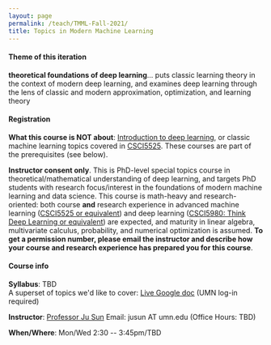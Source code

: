 ```yaml
---
layout: page
permalink: /teach/TMML-Fall-2021/
title: Topics in Modern Machine Learning
---
```


#### Theme of this iteration

 **theoretical foundations of deep learning**... puts classic learning theory in the context of modern deep learning, and examines deep learning through the lens of classic and modern approximation, optimization, and  learning theory

#### Registration  

**What this course is NOT about**: [Introduction to deep learning](https://sunju.org/teach/DL-Fall-2020/), or classic machine learning topics covered in [CSCI5525](https://sunju.org/teach/ML-Spring-2021/).  These courses are part of the prerequisites (see below).

**Instructor consent only**. This is PhD-level special topics course in theoretical/mathematical understanding of deep learning, and targets PhD students with research focus/interest in the foundations of modern machine learning and data science. This course is math-heavy and research-oriented: both course **and** research experience in advanced machine learning ([CSCI5525 or equivalent](https://sunju.org/teach/ML-Spring-2021/)) and deep learning ([CSCI5980: Think Deep Learning or equivalent](https://sunju.org/teach/ML-Spring-2021/)) are expected, and maturity in linear algebra, multivariate calculus, probability, and numerical optimization is assumed. **To get a permission number, please email the instructor and describe how your course and research experience has prepared you for this course**.

#### Course info

**Syllabus**: TBD  
A superset of topics we'd like to cover: [Live Google doc](https://docs.google.com/document/d/1s1uTa1p-V6FaCxQVLAqKJmJ3yZ8-Cqcb20JZSbN96DI/edit?usp=sharing) (UMN log-in required)

**Instructor**:  [Professor Ju Sun](https://sunju.org/)  Email: jusun AT umn.edu   (Office Hours: TBD)

**When/Where**: Mon/Wed 2:30 -- 3:45pm/TBD
